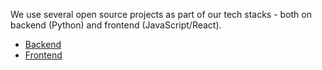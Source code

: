 
We use several open source projects as part of our tech stacks - both on backend (Python) and frontend (JavaScript/React).

* [Backend](stacks/backend.md)
* [Frontend](stacks/frontend.md)
